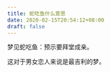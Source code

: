 ```yaml
---
title: 蛇吃鱼什么意思
date: 2020-02-15T20:54:12+08:00
draft: false
---
```


梦见蛇吃鱼：预示要拜堂成亲。

这对于男女恋人来说是最吉利的梦。


